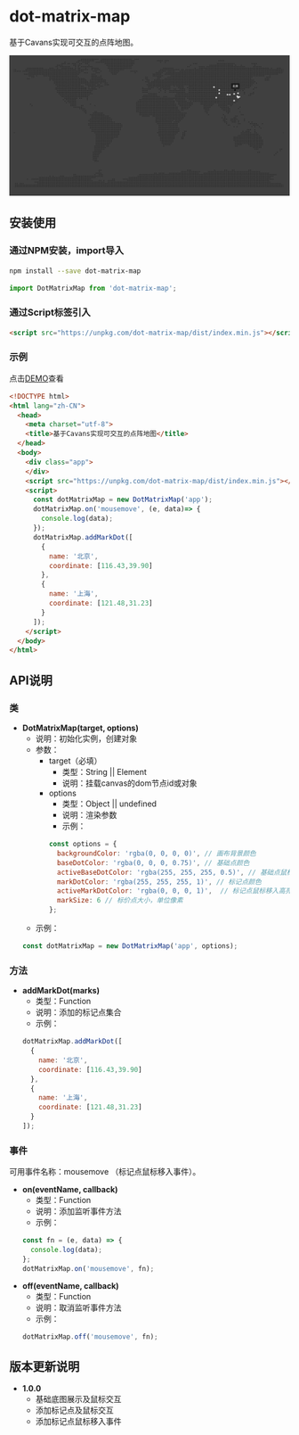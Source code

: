 # dot-matrix-map

基于Cavans实现可交互的点阵地图。

![demo](data/demo.png)

## 安装使用

### 通过NPM安装，import导入

``` bash
npm install --save dot-matrix-map
```
``` javascript
import DotMatrixMap from 'dot-matrix-map';
```

### 通过Script标签引入

``` html
<script src="https://unpkg.com/dot-matrix-map/dist/index.min.js"></script>
```

### 示例

点击[DEMO](https://imkch.github.io/dot-matrix-map/examples/index.html)查看
``` html
<!DOCTYPE html>
<html lang="zh-CN">
  <head>
    <meta charset="utf-8">
    <title>基于Cavans实现可交互的点阵地图</title>
  </head>
  <body>
    <div class="app">
    </div>
    <script src="https://unpkg.com/dot-matrix-map/dist/index.min.js"></script>
    <script>
      const dotMatrixMap = new DotMatrixMap('app');
      dotMatrixMap.on('mousemove', (e, data)=> {
        console.log(data);
      });
      dotMatrixMap.addMarkDot([
        {
          name: '北京',
          coordinate: [116.43,39.90]
        },
        {
          name: '上海',
          coordinate: [121.48,31.23]
        }
      ]);
    </script>
  </body>
</html>
```
## API说明

### 类

- **DotMatrixMap(target, options)**
  - 说明：初始化实例，创建对象
  - 参数：
    - target（必填）
      - 类型：String || Element
      - 说明：挂载canvas的dom节点id或对象
    - options
      - 类型：Object || undefined
      - 说明：渲染参数
      - 示例：
      ```javascript
      const options = {
        backgroundColor: 'rgba(0, 0, 0, 0)', // 画布背景颜色
        baseDotColor: 'rgba(0, 0, 0, 0.75)', // 基础点颜色
        activeBaseDotColor: 'rgba(255, 255, 255, 0.5)', // 基础点鼠标移入高亮颜色
        markDotColor: 'rgba(255, 255, 255, 1)', // 标记点颜色
        activeMarkDotColor: 'rgba(0, 0, 0, 1)',  // 标记点鼠标移入高亮颜色
        markSize: 6 // 标价点大小，单位像素
      };
      ```
  - 示例：
  ```javascript
  const dotMatrixMap = new DotMatrixMap('app', options);
  ```

###  方法

- **addMarkDot(marks)**
  - 类型：Function
  - 说明：添加的标记点集合
  - 示例：
  ```javascript
  dotMatrixMap.addMarkDot([
    {
      name: '北京',
      coordinate: [116.43,39.90]
    },
    {
      name: '上海',
      coordinate: [121.48,31.23]
    }
  ]);
    ```

### 事件

可用事件名称：mousemove （标记点鼠标移入事件）。

- **on(eventName, callback)**
  - 类型：Function
  - 说明：添加监听事件方法
  - 示例：
  ```javascript
  const fn = (e, data) => {
    console.log(data);
  };
  dotMatrixMap.on('mousemove', fn);
  ```
- **off(eventName, callback)**
  - 类型：Function
  - 说明：取消监听事件方法
  - 示例：
  ```javascript
  dotMatrixMap.off('mousemove', fn);
  ```

## 版本更新说明

- **1.0.0**
  - 基础底图展示及鼠标交互
  - 添加标记点及鼠标交互
  - 添加标记点鼠标移入事件
